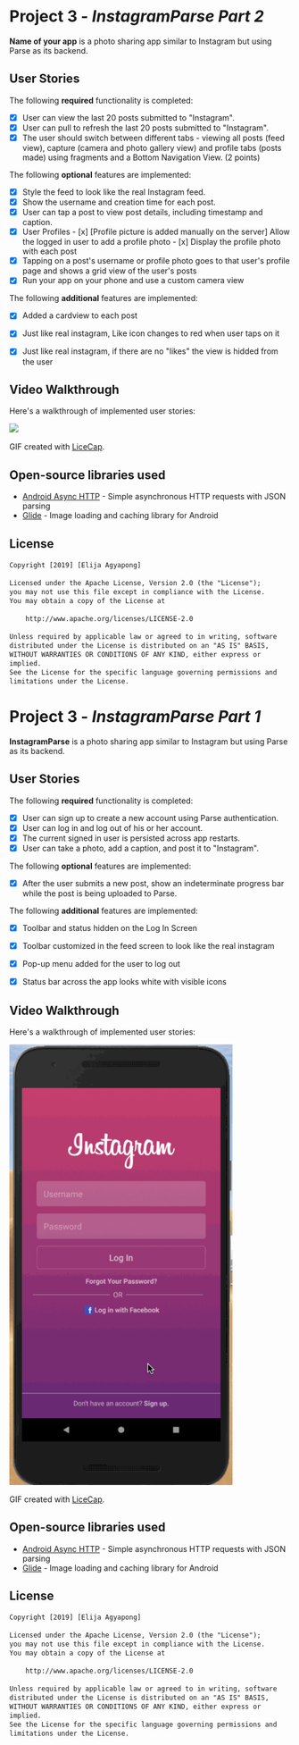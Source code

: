 # Project 3 - *InstagramParse Part 2*

**Name of your app** is a photo sharing app similar to Instagram but using Parse as its backend.

## User Stories

The following **required** functionality is completed:

- [x] User can view the last 20 posts submitted to "Instagram".
- [x] User can pull to refresh the last 20 posts submitted to "Instagram".
- [x] The user should switch between different tabs - viewing all posts (feed view), capture (camera and photo gallery view) and profile tabs (posts made) using fragments and a Bottom Navigation View. (2 points)

The following **optional** features are implemented:

- [x] Style the feed to look like the real Instagram feed.
- [x] Show the username and creation time for each post.
- [x] User can tap a post to view post details, including timestamp and caption.
- [x] User Profiles
      - [x] [Profile picture is added manually on the server] Allow the logged in user to add a profile photo
      - [x] Display the profile photo with each post
- [x] Tapping on a post's username or profile photo goes to that user's profile page and shows a grid view of the user's posts
- [x] Run your app on your phone and use a custom camera view

The following **additional** features are implemented:

- [x] Added a cardview to each post
- [x] Just like real instagram, Like icon changes to red when user taps on it
- [x] Just like real instagram, if there are no "likes" the view is hidded from the user



## Video Walkthrough

Here's a walkthrough of implemented user stories:

<img src="https://github.com/agyapongeli77/InstagramClone_Parse/blob/master/InstagramParsePart2gif.gif" width=450><br>

GIF created with [LiceCap](http://www.cockos.com/licecap/).

## Open-source libraries used

- [Android Async HTTP](https://github.com/loopj/android-async-http) - Simple asynchronous HTTP requests with JSON parsing
- [Glide](https://github.com/bumptech/glide) - Image loading and caching library for Android

## License

    Copyright [2019] [Elija Agyapong]

    Licensed under the Apache License, Version 2.0 (the "License");
    you may not use this file except in compliance with the License.
    You may obtain a copy of the License at

        http://www.apache.org/licenses/LICENSE-2.0

    Unless required by applicable law or agreed to in writing, software
    distributed under the License is distributed on an "AS IS" BASIS,
    WITHOUT WARRANTIES OR CONDITIONS OF ANY KIND, either express or implied.
    See the License for the specific language governing permissions and
    limitations under the License.
    
    

# Project 3 - *InstagramParse Part 1*

**InstagramParse** is a photo sharing app similar to Instagram but using Parse as its backend.

## User Stories

The following **required** functionality is completed:

- [x] User can sign up to create a new account using Parse authentication.
- [x] User can log in and log out of his or her account.
- [x] The current signed in user is persisted across app restarts.
- [x] User can take a photo, add a caption, and post it to "Instagram".

The following **optional** features are implemented:

- [x] After the user submits a new post, show an indeterminate progress bar while the post is being uploaded to Parse.

The following **additional** features are implemented:

- [x] Toolbar and status hidden on the Log In Screen
- [x] Toolbar customized in the feed screen to look like the real instagram
- [x] Pop-up menu added for the user to log out
- [x] Status bar across the app looks white with visible icons


## Video Walkthrough

Here's a walkthrough of implemented user stories:

<img src="https://github.com/agyapongeli77/InstagramClone_Parse/blob/master/InstagramParse1gif.gif" width=400><br>

GIF created with [LiceCap](http://www.cockos.com/licecap/).


## Open-source libraries used

- [Android Async HTTP](https://github.com/loopj/android-async-http) - Simple asynchronous HTTP requests with JSON parsing
- [Glide](https://github.com/bumptech/glide) - Image loading and caching library for Android

## License

    Copyright [2019] [Elija Agyapong]

    Licensed under the Apache License, Version 2.0 (the "License");
    you may not use this file except in compliance with the License.
    You may obtain a copy of the License at

        http://www.apache.org/licenses/LICENSE-2.0

    Unless required by applicable law or agreed to in writing, software
    distributed under the License is distributed on an "AS IS" BASIS,
    WITHOUT WARRANTIES OR CONDITIONS OF ANY KIND, either express or implied.
    See the License for the specific language governing permissions and
    limitations under the License.
